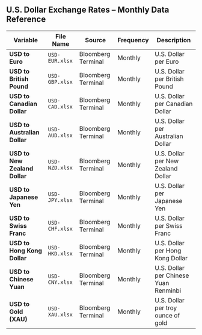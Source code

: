## U.S. Dollar Exchange Rates – Monthly Data Reference

| **Variable**   | **File Name**     | **Source**          | **Frequency** | **Description** |
|----------------|-------------------|---------------------|---------------|------------------|
| **USD to Euro**        | `USD-EUR.xlsx` | Bloomberg Terminal | Monthly       | U.S. Dollar per Euro |
| **USD to British Pound** | `USD-GBP.xlsx` | Bloomberg Terminal | Monthly       | U.S. Dollar per British Pound |
| **USD to Canadian Dollar** | `USD-CAD.xlsx` | Bloomberg Terminal | Monthly       | U.S. Dollar per Canadian Dollar |
| **USD to Australian Dollar** | `USD-AUD.xlsx` | Bloomberg Terminal | Monthly       | U.S. Dollar per Australian Dollar |
| **USD to New Zealand Dollar** | `USD-NZD.xlsx` | Bloomberg Terminal | Monthly       | U.S. Dollar per New Zealand Dollar |
| **USD to Japanese Yen** | `USD-JPY.xlsx` | Bloomberg Terminal | Monthly       | U.S. Dollar per Japanese Yen |
| **USD to Swiss Franc** | `USD-CHF.xlsx` | Bloomberg Terminal | Monthly       | U.S. Dollar per Swiss Franc |
| **USD to Hong Kong Dollar** | `USD-HKD.xlsx` | Bloomberg Terminal | Monthly       | U.S. Dollar per Hong Kong Dollar |
| **USD to Chinese Yuan** | `USD-CNY.xlsx` | Bloomberg Terminal | Monthly       | U.S. Dollar per Chinese Yuan Renminbi |
| **USD to Gold (XAU)**   | `USD-XAU.xlsx` | Bloomberg Terminal | Monthly       | U.S. Dollar per troy ounce of gold |

